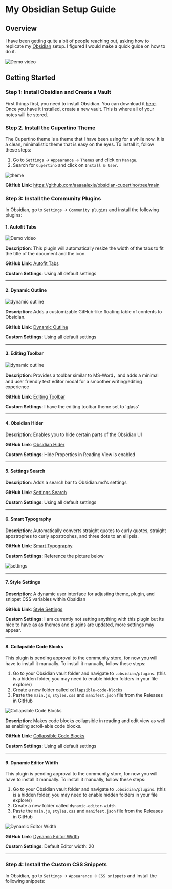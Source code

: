 # My Obsidian Setup Guide
## Overview
I have been getting quite a bit of people reaching out, asking how to replicate my [Obsidian](https://obsidian.md) setup. I figured I would make a quick guide on how to do it.

![Demo video](/images/main.gif) 

## Getting Started
### Step 1: Install Obsidian and Create a Vault
First things first, you need to install Obsidian. You can download it [here](https://obsidian.md). Once you have it installed, create a new vault. This is where all of your notes will be stored.

### Step 2. Install the Cupertino Theme
The Cupertino theme is a theme that I have been using for a while now. It is a clean, minimalistic theme that is easy on the eyes. To install it, follow these steps:
1. Go to `Settings` -> `Appearance` -> `Themes` and click on `Manage`.
2. Search for `Cupertino` and click on `Install & User`.

![theme](https://github.com/aaaaalexis/obsidian-cupertino/blob/main/img/hero.png?raw=true)

**GitHub Link**: https://github.com/aaaaalexis/obsidian-cupertino/tree/main


### Step 3: Install the Community Plugins
In Obsidian, go to `Settings` -> `Community plugins` and install the following plugins:
#### 1. Autofit Tabs
![Demo video](/images/autofit-demo.gif) 

**Description**: This plugin will automatically resize the width of the tabs to fit the title of the document and the icon.

**GitHub Link**: [Autofit Tabs](https://github.com/bwya77/autofit-tabs)

**Custom Settings**: Using all default settings

---

#### 2. Dynamic Outline

![dynamic outline](https://github.com/theopavlove/obsidian-dynamic-outline/raw/master/assets/demo-usage.gif)

**Description**: Adds a customizable GitHub-like floating table of contents to Obsidian.

**GitHub Link**: [Dynamic Outline](https://github.com/theopavlove/obsidian-dynamic-outline/)

**Custom Settings**: Using all default settings

---

#### 3. Editing Toolbar

![dynamic outline](https://github.com/PKM-er/obsidian-editing-toolbar/raw/master/editing-toolbar-demo.gif)

**Description**: Provides a toolbar similar to MS-Word，and adds a minimal and user friendly text editor modal for a smoother writing/editing experience

**GitHub Link**: [Editing Toolbar](https://github.com/PKM-er/obsidian-editing-toolbar)

**Custom Settings**: I have the editing toolbar theme set to 'glass'

---

#### 4. Obsidian Hider

**Description**: Enables you to hide certain parts of the Obsidian UI

**GitHub Link**: [Obsidian Hider](https://github.com/kepano/obsidian-hider)

**Custom Settings**: Hide Properties in Reading View is enabled

---

#### 5. Settings Search

**Description**: Adds a search bar to Obsidian.md's settings

**GitHub Link**: [Settings Search](https://github.com/javalent/settings-search)

**Custom Settings**: Using all default settings

---

#### 6. Smart Typography

**Description**: Automatically converts straight quotes to curly quotes, straight apostrophes to curly apostrophes, and three dots to an ellipsis.

**GitHub Link**: [Smart Typography](https://github.com/mgmeyers/obsidian-smart-typography)

**Custom Settings**: Reference the picture below

![settings](/images/smarttypographySettings.png)


---

#### 7. Style Settings

**Description**: A dynamic user interface for adjusting theme, plugin, and snippet CSS variables within Obsidian

**GitHub Link**: [Style Settings](https://github.com/mgmeyers/obsidian-style-settings)

**Custom Settings**: I am currently not setting anything with this plugin but its nice to have as as themes and plugins are updated, more settings may appear. 

---

#### 8. Collapsible Code Blocks
This plugin is pending approval to the community store, for now you will have to install it manually. To install it manually, follow these steps:
1. Go to your Obsidian vault folder and navigate to `.obsidian/plugins`. (this is a hidden folder, you may need to enable hidden folders in your file explorer)
2. Create a new folder called `collapsible-code-blocks`
3. Paste the `main.js`, `styles.css` and `manifest.json` file from the Releases in GitHub

![Collapsible Code Blocks](https://github.com/bwya77/collapsible-code-blocks/raw/main/images/code_collapsed.png)

**Description**: Makes code blocks collapsible in reading and edit view as well as enabling scroll-able code blocks.

**GitHub Link**: [Collapsible Code Blocks](https://github.com/bwya77/collapsible-code-blocks)

**Custom Settings**: Using all default settings


---

#### 9. Dynamic Editor Width
This plugin is pending approval to the community store, for now you will have to install it manually. To install it manually, follow these steps:
1. Go to your Obsidian vault folder and navigate to `.obsidian/plugins`. (this is a hidden folder, you may need to enable hidden folders in your file explorer)
2. Create a new folder called `dynamic-editor-width`
3. Paste the `main.js`, `styles.css` and `manifest.json` file from the Releases in GitHub

![Dynamic Editor Width](https://github.com/bwya77/dynamic-editor-width/blob/main/images/demo.gif)

**GitHub Link**: [Dynamic Editor Width](https://github.com/bwya77/dynamic-editor-width)

**Custom Settings**: Default Editor width: 20

---

### Step 4: Install the Custom CSS Snippets
In Obsidian, go to `Settings` -> `Appearance` -> `CSS snippets` and install the following snippets:


